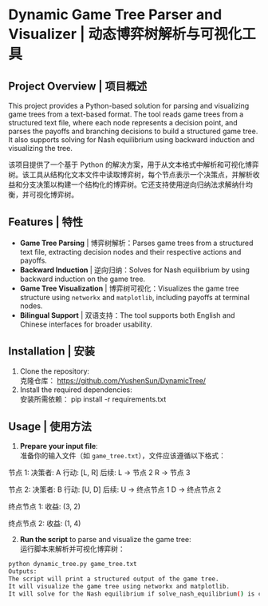 # Dynamic Game Tree Parser and Visualizer | 动态博弈树解析与可视化工具

## Project Overview | 项目概述

This project provides a Python-based solution for parsing and visualizing game trees from a text-based format. The tool reads game trees from a structured text file, where each node represents a decision point, and parses the payoffs and branching decisions to build a structured game tree. It also supports solving for Nash equilibrium using backward induction and visualizing the tree.

该项目提供了一个基于 Python 的解决方案，用于从文本格式中解析和可视化博弈树。该工具从结构化文本文件中读取博弈树，每个节点表示一个决策点，并解析收益和分支决策以构建一个结构化的博弈树。它还支持使用逆向归纳法求解纳什均衡，并可视化博弈树。

## Features | 特性

- **Game Tree Parsing** | 博弈树解析：Parses game trees from a structured text file, extracting decision nodes and their respective actions and payoffs.  
- **Backward Induction** | 逆向归纳：Solves for Nash equilibrium by using backward induction on the game tree.  
- **Game Tree Visualization** | 博弈树可视化：Visualizes the game tree structure using `networkx` and `matplotlib`, including payoffs at terminal nodes.  
- **Bilingual Support** | 双语支持：The tool supports both English and Chinese interfaces for broader usability.

## Installation | 安装

1. Clone the repository:  
   克隆仓库：
https://github.com/YushenSun/DynamicTree/
2. Install the required dependencies:  
安装所需依赖：
pip install -r requirements.txt

## Usage | 使用方法

1. **Prepare your input file**:  
准备你的输入文件（如 `game_tree.txt`），文件应该遵循以下格式：

节点 1: 决策者: A 行动: [L, R] 后续: L -> 节点 2 R -> 节点 3

节点 2: 决策者: B 行动: [U, D] 后续: U -> 终点节点 1 D -> 终点节点 2

终点节点 1: 收益: (3, 2)

终点节点 2: 收益: (1, 4)

2. **Run the script** to parse and visualize the game tree:  
运行脚本来解析并可视化博弈树：

```bash
python dynamic_tree.py game_tree.txt
Outputs:
The script will print a structured output of the game tree.
It will visualize the game tree using networkx and matplotlib.
It will solve for the Nash equilibrium if solve_nash_equilibrium() is called.
